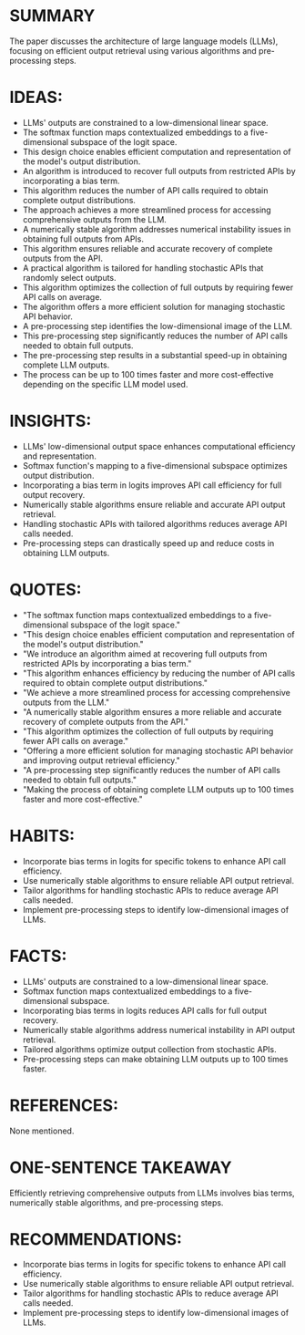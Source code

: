 # SUMMARY
The paper discusses the architecture of large language models (LLMs), focusing on efficient output retrieval using various algorithms and pre-processing steps.

# IDEAS:
- LLMs' outputs are constrained to a low-dimensional linear space.
- The softmax function maps contextualized embeddings to a five-dimensional subspace of the logit space.
- This design choice enables efficient computation and representation of the model's output distribution.
- An algorithm is introduced to recover full outputs from restricted APIs by incorporating a bias term.
- This algorithm reduces the number of API calls required to obtain complete output distributions.
- The approach achieves a more streamlined process for accessing comprehensive outputs from the LLM.
- A numerically stable algorithm addresses numerical instability issues in obtaining full outputs from APIs.
- This algorithm ensures reliable and accurate recovery of complete outputs from the API.
- A practical algorithm is tailored for handling stochastic APIs that randomly select outputs.
- This algorithm optimizes the collection of full outputs by requiring fewer API calls on average.
- The algorithm offers a more efficient solution for managing stochastic API behavior.
- A pre-processing step identifies the low-dimensional image of the LLM.
- This pre-processing step significantly reduces the number of API calls needed to obtain full outputs.
- The pre-processing step results in a substantial speed-up in obtaining complete LLM outputs.
- The process can be up to 100 times faster and more cost-effective depending on the specific LLM model used.

# INSIGHTS:
- LLMs' low-dimensional output space enhances computational efficiency and representation.
- Softmax function's mapping to a five-dimensional subspace optimizes output distribution.
- Incorporating a bias term in logits improves API call efficiency for full output recovery.
- Numerically stable algorithms ensure reliable and accurate API output retrieval.
- Handling stochastic APIs with tailored algorithms reduces average API calls needed.
- Pre-processing steps can drastically speed up and reduce costs in obtaining LLM outputs.

# QUOTES:
- "The softmax function maps contextualized embeddings to a five-dimensional subspace of the logit space."
- "This design choice enables efficient computation and representation of the model's output distribution."
- "We introduce an algorithm aimed at recovering full outputs from restricted APIs by incorporating a bias term."
- "This algorithm enhances efficiency by reducing the number of API calls required to obtain complete output distributions."
- "We achieve a more streamlined process for accessing comprehensive outputs from the LLM."
- "A numerically stable algorithm ensures a more reliable and accurate recovery of complete outputs from the API."
- "This algorithm optimizes the collection of full outputs by requiring fewer API calls on average."
- "Offering a more efficient solution for managing stochastic API behavior and improving output retrieval efficiency."
- "A pre-processing step significantly reduces the number of API calls needed to obtain full outputs."
- "Making the process of obtaining complete LLM outputs up to 100 times faster and more cost-effective."

# HABITS:
- Incorporate bias terms in logits for specific tokens to enhance API call efficiency.
- Use numerically stable algorithms to ensure reliable API output retrieval.
- Tailor algorithms for handling stochastic APIs to reduce average API calls needed.
- Implement pre-processing steps to identify low-dimensional images of LLMs.

# FACTS:
- LLMs' outputs are constrained to a low-dimensional linear space.
- Softmax function maps contextualized embeddings to a five-dimensional subspace.
- Incorporating bias terms in logits reduces API calls for full output recovery.
- Numerically stable algorithms address numerical instability in API output retrieval.
- Tailored algorithms optimize output collection from stochastic APIs.
- Pre-processing steps can make obtaining LLM outputs up to 100 times faster.

# REFERENCES:
None mentioned.

# ONE-SENTENCE TAKEAWAY
Efficiently retrieving comprehensive outputs from LLMs involves bias terms, numerically stable algorithms, and pre-processing steps.

# RECOMMENDATIONS:
- Incorporate bias terms in logits for specific tokens to enhance API call efficiency.
- Use numerically stable algorithms to ensure reliable API output retrieval.
- Tailor algorithms for handling stochastic APIs to reduce average API calls needed.
- Implement pre-processing steps to identify low-dimensional images of LLMs.